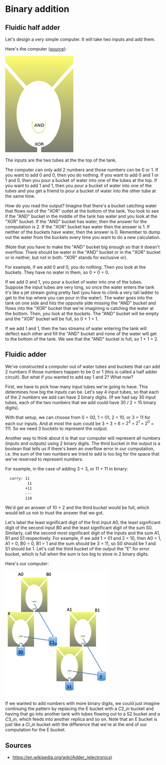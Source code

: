 # Binary addition

## Fluidic half adder

Let's design a very simple computer. It will take two inputs and add them.

Here's the computer ([source](https://en.wikipedia.org/wiki/Fluidics)):

<img src="/img/220px-Fluidic_AND_XOR.svg.png" />

The inputs are the two tubes at the the top of the tank.

The computer can only add 2 numbers and those numbers can be 0 or 1. If you want to add 0 and 0, then you do nothing. If you want to add 0 and 1 or 1 and 0, then you pour a bucket of water into one of the tubes at the top. If you want to add 1 and 1, then you pour a bucket of water into one of the tubes and you get a friend to pour a bucket of water into the other tube at the same time.

How do you read the output? Imagine that there's a bucket catching water that flows out of the "XOR" outlet at the bottom of the tank. You look to see if the "AND" bucket in the middle of the tank has water and you look at the "XOR" bucket. If the "AND" bucket has water, then the answer for the computation is 2. If the "XOR" bucket has water then the answer is 1. If neither of the buckets have water, then the answer is 0. Remember to dump out the water from the buckets every time you want to do a new calculation.

(Note that you have to make the "AND" bucket big enough so that it doesn't overflow. There should be water in the "AND" bucket or in the "XOR" bucket or in neither, but not in both. "XOR" stands for exclusive or).

For example, if we add 0 and 0, you do nothing. Then you look at the buckets. They have no water in them, so 0 + 0 = 0.

If we add 0 and 1, you pour a bucket of water into one of the tubes. Suppose the input tubes are very long, so once the water enters the tank it's like a jet stream going pretty fast (you have to climb a very tall ladder to get to the top where you can pour in the water). The water goes into the tank on one side and hits the opposite side missing the "AND" bucket and flows into the "XOR" bucket that we're imagining is catching the water at the bottom. Then, you look at the buckets. The "AND" bucket will be empty and the "XOR" bucket will be full, so 0 + 1 = 1.

If we add 1 and 1, then the two streams of water entering the tank will deflect each other and fill the "AND" bucket and none of the water will get to the bottom of the tank. We see that the "AND" bucket is full, so 1 + 1 = 2.

## Fluidic adder

We've constructed a computer out of water tubes and buckets that can add 2 numbers if those numbers happen to be 0 or 1 (this is called a half adder circuit). But what if you wanted to add say 1 and 2? What now?

First, we have to pick how many input tubes we're going to have. This determines how big the inputs can be. Let's say 4 input tubes, so that each of the 2 numbers we add can have 2 binary digits. (If we had say 30 input tubes, each of the two numbers that we add could have 30 / 2 = 15 binary digits).

With that setup, we can choose from 0 = 00, 1 = 01, 2 = 10, or 3 = 11 for each our inputs. And at most the sum could be 3 + 3 = 6 = $2^2 + 2^1 + 2^0$ = 111. So we need 3 buckets to represent the output.

Another way to think about it is that our computer will represent all numbers (inputs and outputs) using 2 binary digits. The third bucket in the output is a boolean that tells us if there's been an overflow error in our computation, i.e. the sum of the two numbers we tried to add is too big for the space that we've reserved to represent numbers.

For example, in the case of adding 3 + 3, or 11 + 11 in binary:

	  carry: 11
	          11
	         +11
	         ---
	         110

We'd get an answer of 10 = 2 and the third bucket would be full, which would tell us not to trust the answer that we got.

Let's label the least significant digit of the first input A0, the least significant digit of the second input B0 and the least significant digit of the sum S0. Similarly, call the second most significant digit of the inputs and the sum A1, B1 and S1 respectively. For example, if we add 1 = 01 and 2 = 10, then A0 = 1, A1 = 0, B0 = 0, B1 = 1 and the sum should be 3 = 11, so S0 should be 1 and S1 should be 1. Let's call the third bucket of the output the "E" for error bucket, which is full when the sum is too big to store in 2 binary digits.

Here's our computer:

<img src="/img/adder.png" />

If we wanted to add numbers with more binary digits, we could just imagine continuing the pattern by replacing the E bucket with a $C2\_{in}$ bucket and having that go into another tank with tubes flowing out to a S2 bucket and a $C3\_{in}$, which feeds into another replica and so on. Note that an E bucket is just like a $Ci\_{in}$ bucket with the difference that we're at the end of our computation for the E bucket.

## Sources

* https://en.wikipedia.org/wiki/Adder_(electronics)